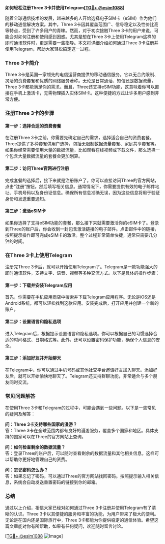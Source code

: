 **如何轻松注册Three 3卡并使用Telegram[[TG💪+ @esim1088](https://t.me/s/esim1088)]**

随着全球通信技术的发展，越来越多的人开始选择电子SIM卡（eSIM）作为他们的移动通信解决方案。其中，Three 3卡因其覆盖范围广、信号稳定以及性价比高等特点，受到了许多用户的青睐。然而，对于初次接触Three 3卡的用户来说，可能会对如何注册和使用感到困惑。尤其是想在Three 3卡上使用Telegram这样的即时通讯软件时，更是需要一些指导。本文将详细介绍如何通过Three 3卡注册并使用Telegram，帮助大家轻松搞定这一过程。

### Three 3卡简介

Three 3卡是英国一家领先的电信运营商提供的移动通信服务。它以无合约限制、灵活的资费套餐和优质的网络服务著称。无论是日常通话、短信还是数据流量，Three 3卡都能满足你的需求。而且，Three还支持eSIM功能，这意味着你可以直接在手机上激活卡，无需物理插入实体SIM卡。这种便捷的方式让许多用户感到非常方便。

### 注册Three 3卡的步骤

#### 第一步：选择合适的资费套餐

在注册Three 3卡之前，你需要先确定自己的需求，选择适合自己的资费套餐。Three提供了多种套餐供用户选择，包括无限制数据流量套餐、家庭共享套餐等。如果你经常需要使用大量的数据流量，比如观看在线视频或下载文件，那么选择一个包含大量数据流量的套餐会更加划算。

#### 第二步：访问Three官网进行注册

完成套餐的选择后，接下来就是注册账户了。你可以直接访问Three的官方网站，点击“注册”按钮，然后填写相关信息。通常情况下，你需要提供有效的电子邮件地址、手机号码以及身份证信息。确保所有信息准确无误，因为这些信息将用于验证身份和发送重要通知。

#### 第三步：激活eSIM卡

如果你选择了支持eSIM功能的套餐，那么接下来就需要激活你的eSIM卡了。登录到Three的账户后，你会收到一封包含激活链接的电子邮件。点击邮件中的链接，按照提示操作即可完成eSIM卡的激活。整个过程非常简单快捷，通常只需要几分钟的时间。

### 在Three 3卡上使用Telegram

注册完Three 3卡后，就可以开始使用Telegram了。Telegram是一款功能强大的即时通讯软件，支持文字、语音、视频等多种交流方式。以下是具体的操作步骤：

#### 第一步：下载并安装Telegram应用

首先，你需要在手机应用商店中搜索并下载Telegram应用程序。无论是iOS还是Android系统，都可以轻松找到这款应用。安装完成后，打开应用并创建一个新的账户。

#### 第二步：设置语言和隐私选项

进入Telegram后，根据提示设置语言和隐私选项。你可以根据自己的习惯选择合适的时间格式、日期格式等。此外，还可以设置密码保护功能，确保个人信息的安全。

#### 第三步：添加好友并开始聊天

在Telegram中，你可以通过手机号码或其他社交平台邀请好友加入聊天。添加好友后，就可以开始愉快地聊天了。Telegram还支持群聊功能，非常适合与多个朋友同时交流。

### 常见问题解答

在使用Three 3卡和Telegram的过程中，可能会遇到一些问题。以下是一些常见的疑问及解答：

**问：Three 3卡支持哪些国家的漫游？**  
答：Three 3卡在全球范围内都有良好的漫游服务，覆盖多个国家和地区。具体支持的国家可以在Three的官方网站上查询。

**问：如何检查剩余的数据流量？**  
答：登录Three的账户后，可以随时查看剩余的数据流量和其他相关信息。这样可以帮助你更好地管理自己的资费。

**问：忘记密码怎么办？**  
答：如果忘记了密码，可以通过Three的官方网站找回密码。按照提示输入相关信息，系统会自动发送重置密码的链接到你的邮箱。

### 总结

通过以上介绍，相信大家已经对如何通过Three 3卡注册并使用Telegram有了清晰的认识。Three 3卡以其便捷的服务和丰富的功能，为用户带来了极大的便利。无论是在国内还是国际旅行中，Three 3卡都能为你提供稳定的通信体验。希望这篇文章能对你有所帮助，如果有任何疑问，欢迎随时留言讨论。

[[TG💪+ @esim1088](https://t.me/s/esim1088) ![Image](https://i.postimg.cc/4NQfJmqS/Snipaste-2025-05-13-00-14-12.png)]
